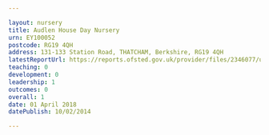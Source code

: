 ```yaml
---

layout: nursery
title: Audlen House Day Nursery
urn: EY100052
postcode: RG19 4QH
address: 131-133 Station Road, THATCHAM, Berkshire, RG19 4QH
latestReportUrl: https://reports.ofsted.gov.uk/provider/files/2346077/urn/EY100052.pdf
teaching: 0
development: 0
leadership: 1
outcomes: 0
overall: 1
date: 01 April 2018 
datePublish: 10/02/2014

---
```

